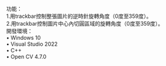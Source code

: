 功能：   
    1.用trackbar控制整張圖片的逆時針旋轉角度（0度至359度）。  
    2.用trackbar控制圖片中心內切圓區域的旋轉角度（0度至359度）。  
開發環境：  
•	Windows 10  
•	Visual Studio 2022  
•	C++  
•	Open CV 4.7.0  
